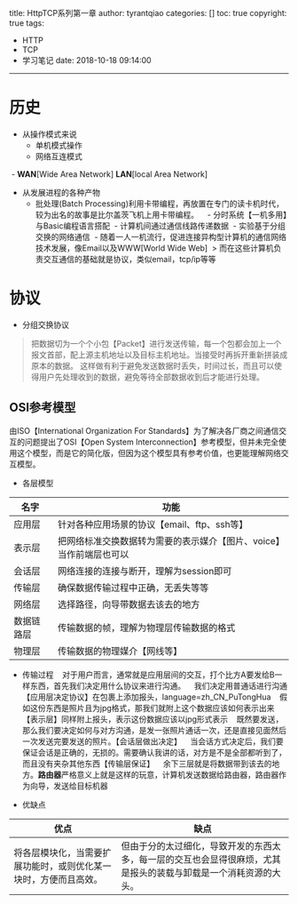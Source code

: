 title: HttpTCP系列第一章
author: tyrantqiao
categories: []
toc: true
copyright: true
tags:
  - HTTP
  - TCP
  - 学习笔记
date: 2018-10-18 09:14:00
---

# 历史

- 从操作模式来说
  - 单机模式操作
  - 网络互连模式

  - **WAN**[Wide Area Network]  **LAN**[local Area Network]
- 从发展进程的各种产物
  - 批处理(Batch Processing)利用卡带编程，再放置在专门的读卡机时代，较为出名的故事是比尔盖茨飞机上用卡带编程。  
  - 分时系统【一机多用】与Basic编程语言搭配
  - 计算机间通过通信线路传递数据
  - 实验基于分组交换的网络通信
  - 随着一人一机流行，促进连接异构型计算机的通信网络技术发展，像Email以及WWW[World Wide Web]
  > 而在这些计算机负责交互通信的基础就是协议，类似email，tcp/ip等等
  
# 协议

- 分组交换协议
> 把数据切为一个个小包【Packet】进行发送传输，每一个包都会加上一个报文首部，配上源主机地址以及目标主机地址。当接受时再拆开重新拼装成原本的数据。
> 这样做有利于避免发送数据时丢失，时间过长，而且可以使得用户先处理收到的数据，避免等待全部数据收到后才能进行处理。

## OSI参考模型

由ISO【International Organization For Standards】为了解决各厂商之间通信交互的问题提出了OSI【Open System Interconnection】参考模型，但并未完全使用这个模型，而是它的简化版，但因为这个模型具有参考价值，也更能理解网络交互模型。

- 各层模型

| 名字  | 功能 |
| -----  | ---- |
| 应用层 | 针对各种应用场景的协议【email、ftp、ssh等】|
| 表示层 | 把网络标准交换数据转为需要的表示媒介【图片、voice】当作前端层也可以 |
| 会话层 | 网络连接的连接与断开，理解为session即可
| 传输层 | 确保数据传输过程中正确，无丢失等等 |
| 网络层 | 选择路径，向导带数据去该去的地方 |
| 数据链路层 | 传输数据的帧，理解为物理层传输数据的格式 |
| 物理层 | 传输数据的物理媒介【网线等】 |

- 传输过程
    对于用户而言，通常就是应用层间的交互，打个比方A要发给B一样东西，首先我们决定用什么协议来进行沟通。
    我们决定用普通话进行沟通【应用层决定协议】在包裹上添加报头，language=zh_CN_PuTongHua
    假如这份东西是照片且为jpg格式，那我们就附上这个数据应该如何表示出来【表示层】同样附上报头，表示这份数据应该以jpg形式表示
    既然要发送，那么我们要决定如何与对方沟通，是发一张照片通话一次，还是直接见面然后一次发送完要发送的照片。【会话层做出决定】
    当会话方式决定后，我们要保证会话是正确的，无损的。需要确认我讲的话，对方是不是全部都听到了，而且没有夹杂其他东西【传输层保证】
    余下三层就是将数据带到该去的地方。**路由器**严格意义上就是这样的玩意，计算机发送数据给路由器，路由器作为向导，发送给目标机器

- 优缺点

| 优点 | 缺点 |
| ---- | ---- |
| 将各层模块化，当需要扩展功能时，或则优化某一块时，方便而且高效。 | 但由于分的太过细化，导致开发的东西太多，每一层的交互也会显得很麻烦，尤其是报头的装载与卸载是一个消耗资源的大头。